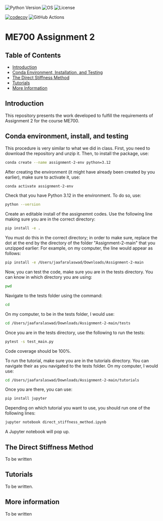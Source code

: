 ![Python Version](https://img.shields.io/badge/python-3.12-blue)
![OS](https://img.shields.io/badge/os-ubuntu%20%7C%20macos%20%7C%20windows-blue)
![License](https://img.shields.io/badge/license-MIT-green)

[![codecov](https://codecov.io/gh/jaafaralaswad/Assignment-2/branch/main/graph/badge.svg)](https://codecov.io/gh/jaafaralaswad/Assignment-2) ![GitHub Actions](https://github.com/jaafaralaswad/Assignment-2/actions/workflows/tests.yml/badge.svg)

# ME700 Assignment 2

## Table of Contents

- [Introduction](#introduction)
- [Conda Environment, Installation, and Testing](#conda-environment-installation-and-testing)
- [The Direct Stiffness Method](#the-direct-stiffness-method)
- [Tutorials](#tutorials)
- [More Information](#more-information)

## Introduction
This repository presents the work developed to fulfill the requirements of Assignment 2 for the course ME700.


## Conda environment, install, and testing

This procedure is very similar to what we did in class. First, you need to download the repository and unzip it. Then, to install the package, use:

```bash
conda create --name assignment-2-env python=3.12
```

After creating the environment (it might have already been created by you earlier), make sure to activate it, use:

```bash
conda activate assignment-2-env
```

Check that you have Python 3.12 in the environment. To do so, use:

```bash
python --version
```

Create an editable install of the assignemnt codes. Use the following line making sure you are in the correct directory:

```bash
pip install -e .
```

You must do this in the correct directory; in order to make sure, replace the dot at the end by the directory of the folder "Assignment-2-main" that you unzipped earlier: For example, on my computer, the line would appear as follows:

```bash
pip install -e /Users/jaafaralaswad/Downloads/Assignment-2-main
```

Now, you can test the code, make sure you are in the tests directory. You can know in which directory you are using:

```bash
pwd
```

Navigate to the tests folder using the command:

```bash
cd
```

On my computer, to be in the tests folder, I would use:

```bash
cd /Users/jaafaralaswad/Downloads/Assignment-2-main/tests
```


Once you are in the tests directory, use the following to run the tests:

```bash
pytest -s test_main.py
```

Code coverage should be 100%.

To run the tutorial, make sure you are in the tutorials directory. You can navigate their as you navigated to the tests folder. On my computer, I would use:

```bash
cd /Users/jaafaralaswad/Downloads/Assignment-2-main/tutorials
```

Once you are there, you can use:

```bash
pip install jupyter
```

Depending on which tutorial you want to use, you should run one of the following lines:


```bash
jupyter notebook direct_stiffness_method.ipynb
```

A Jupyter notebook will pop up.



## The Direct Stiffness Method
To be written


## Tutorials

To be written.

## More information

To be written
